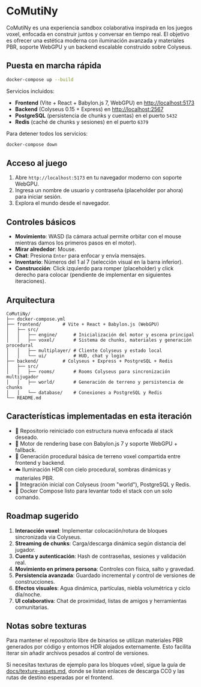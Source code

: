 # CoMutiNy

CoMutiNy es una experiencia sandbox colaborativa inspirada en los juegos voxel, enfocada en construir juntos y conversar en tiempo real. El objetivo es ofrecer una estética moderna con iluminación avanzada y materiales PBR, soporte WebGPU y un backend escalable construido sobre Colyseus.

## Puesta en marcha rápida

```bash
docker-compose up --build
```

Servicios incluidos:

- **Frontend** (Vite + React + Babylon.js 7, WebGPU) en [http://localhost:5173](http://localhost:5173)
- **Backend** (Colyseus 0.15 + Express) en [http://localhost:2567](http://localhost:2567)
- **PostgreSQL** (persistencia de chunks y cuentas) en el puerto `5432`
- **Redis** (caché de chunks y sesiones) en el puerto `6379`

Para detener todos los servicios:

```bash
docker-compose down
```

## Acceso al juego

1. Abre `http://localhost:5173` en tu navegador moderno con soporte WebGPU.
2. Ingresa un nombre de usuario y contraseña (placeholder por ahora) para iniciar sesión.
3. Explora el mundo desde el navegador.

## Controles básicos

- **Movimiento**: WASD (la cámara actual permite orbitar con el mouse mientras damos los primeros pasos en el motor).
- **Mirar alrededor**: Mouse.
- **Chat**: Presiona `Enter` para enfocar y envía mensajes.
- **Inventario**: Números del 1 al 7 (selección visual en la barra inferior).
- **Construcción**: Click izquierdo para romper (placeholder) y click derecho para colocar (pendiente de implementar en siguientes iteraciones).

## Arquitectura

```
CoMutiNy/
├── docker-compose.yml
├── frontend/        # Vite + React + Babylon.js (WebGPU)
│   ├── src/
│   │   ├── engine/      # Inicialización del motor y escena principal
│   │   ├── voxel/       # Sistema de chunks, materiales y generación procedural
│   │   ├── multiplayer/ # Cliente Colyseus y estado local
│   │   └── ui/          # HUD, chat y login
├── backend/         # Colyseus + Express + PostgreSQL + Redis
│   ├── src/
│   │   ├── rooms/       # Rooms Colyseus para sincronización multijugador
│   │   ├── world/       # Generación de terreno y persistencia de chunks
│   │   └── database/    # Conexiones a PostgreSQL y Redis
└── README.md
```

## Características implementadas en esta iteración

- 🔧 Repositorio reiniciado con estructura nueva enfocada al stack deseado.
- 🧱 Motor de rendering base con Babylon.js 7 y soporte WebGPU + fallback.
- 🌄 Generación procedural básica de terreno voxel compartida entre frontend y backend.
- ☁️ Iluminación HDR con cielo procedural, sombras dinámicas y materiales PBR.
- 🧩 Integración inicial con Colyseus (room "world"), PostgreSQL y Redis.
- 🧰 Docker Compose listo para levantar todo el stack con un solo comando.

## Roadmap sugerido

1. **Interacción voxel**: Implementar colocación/rotura de bloques sincronizada via Colyseus.
2. **Streaming de chunks**: Carga/descarga dinámica según distancia del jugador.
3. **Cuenta y autenticación**: Hash de contraseñas, sesiones y validación real.
4. **Movimiento en primera persona**: Controles con física, salto y gravedad.
5. **Persistencia avanzada**: Guardado incremental y control de versiones de construcciones.
6. **Efectos visuales**: Agua dinámica, partículas, niebla volumétrica y ciclo día/noche.
7. **UI colaborativa**: Chat de proximidad, listas de amigos y herramientas comunitarias.

## Notas sobre texturas

Para mantener el repositorio libre de binarios se utilizan materiales PBR generados por código y entornos HDR alojados externamente. Esto facilita iterar sin añadir archivos pesados al control de versiones.

Si necesitas texturas de ejemplo para los bloques vóxel, sigue la guía de [docs/texture-assets.md](docs/texture-assets.md), donde se listan enlaces de descarga CC0 y las rutas de destino esperadas por el frontend.
